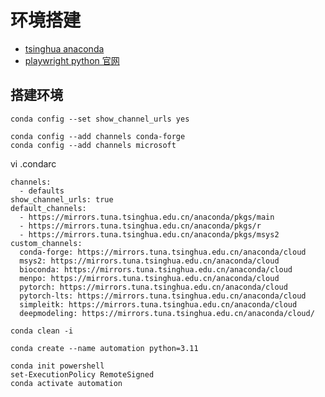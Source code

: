 # 环境搭建
- [tsinghua anaconda](https://mirrors.tuna.tsinghua.edu.cn/help/anaconda/)
- [playwright python 官网](https://playwright.dev/python/docs/intro)

## 搭建环境
```shell
conda config --set show_channel_urls yes

conda config --add channels conda-forge
conda config --add channels microsoft
```

vi .condarc
```text
channels:
  - defaults
show_channel_urls: true
default_channels:
  - https://mirrors.tuna.tsinghua.edu.cn/anaconda/pkgs/main
  - https://mirrors.tuna.tsinghua.edu.cn/anaconda/pkgs/r
  - https://mirrors.tuna.tsinghua.edu.cn/anaconda/pkgs/msys2
custom_channels:
  conda-forge: https://mirrors.tuna.tsinghua.edu.cn/anaconda/cloud
  msys2: https://mirrors.tuna.tsinghua.edu.cn/anaconda/cloud
  bioconda: https://mirrors.tuna.tsinghua.edu.cn/anaconda/cloud
  menpo: https://mirrors.tuna.tsinghua.edu.cn/anaconda/cloud
  pytorch: https://mirrors.tuna.tsinghua.edu.cn/anaconda/cloud
  pytorch-lts: https://mirrors.tuna.tsinghua.edu.cn/anaconda/cloud
  simpleitk: https://mirrors.tuna.tsinghua.edu.cn/anaconda/cloud
  deepmodeling: https://mirrors.tuna.tsinghua.edu.cn/anaconda/cloud/
```
```shell
conda clean -i
```

```shell
conda create --name automation python=3.11

conda init powershell
set-ExecutionPolicy RemoteSigned
conda activate automation
```
